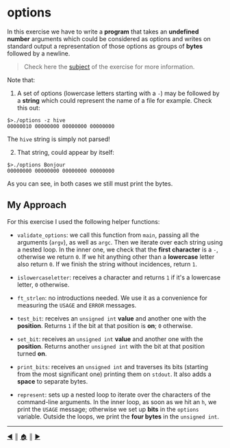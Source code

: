 # options
In this exercise we have to write a **program** that takes an **undefined number** arguments which could be considered as options and writes on standard output a representation of those options as groups of **bytes** followed by a newline.

> Check here the [subject](https://github.com/lifeBalance/c_exam/blob/main/05/option/subject.en.txt) of the exercise for more information.

Note that:

1. A set of options (lowercase letters starting with a `-`) may be followed by a **string** which could represent the name of a file for example. Check this out:
```
$>./options -z hive
00000010 00000000 00000000 00000000
```
The `hive` string is simply not parsed!

2. That string, could appear by itself:
```
$>./options Bonjour
00000000 00000000 00000000 00000000
```

As you can see, in both cases we still must print the bytes.

## My Approach
For this exercise I used the following helper functions:

* `validate_options`: we call this function from `main`, passing all the arguments (`argv`), as well as `argc`. Then we iterate over each string using a nested loop. In the inner one, we check that the **first character** is a `-`, otherwise we return `0`. If we hit anything other than a **lowercase** letter also return `0`. If we finish the string without incidences, return `1`.

* `islowercaseletter`: receives a character and returns `1` if it's a lowercase letter, `0` otherwise.

* `ft_strlen`: no introductions needed. We use it as a convenience for measuring the `USAGE` and `ERROR` messages.

* `test_bit`: receives an `unsigned int` **value** and another one with the **position**. Returns `1` if the bit at that position is **on**; `0` otherwise.
* `set_bit`: receives an `unsigned int` **value** and another one with the **position**. Returns another `unsigned int` with the bit at that position turned **on**.

* `print_bits`: receives an `unsigned int` and traverses its bits (starting from the most significant one) printing them on `stdout`. It also adds a **space** to separate bytes.

* `represent`: sets up a nested loop to iterate over the characters of the command-line arguments. In the inner loop, as soon as we hit an `h`, we print the `USAGE` message; otherwise we set up **bits** in the `options` variable. Outside the loops, we print the **four bytes** in the `unsigned int`.

---
[:arrow_backward:][back] ║ [:house:][home] ║ [:arrow_forward:][next]

<!-- navigation -->
[home]: ../../README.md
[back]: ./index.md
[next]: ./options.md